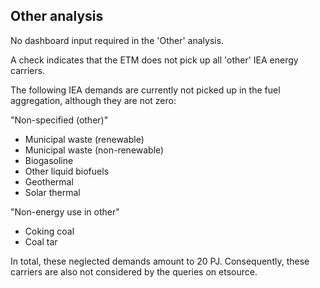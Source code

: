 ## Other analysis

No dashboard input required in the 'Other' analysis. 

A check indicates that the ETM does not pick up all 'other' IEA energy carriers. 

The following IEA demands are currently not picked up in the fuel aggregation, although they are not zero: 

"Non-specified (other)"

- Municipal waste (renewable)	
- Municipal waste (non-renewable)
- Biogasoline
- Other liquid biofuels
- Geothermal
- Solar thermal

"Non-energy use in other"

- Coking coal
- Coal tar

In total, these neglected demands amount to 20 PJ. 
Consequently, these carriers are also not considered by the queries on etsource. 

